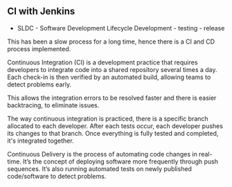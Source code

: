 ## CI with Jenkins

- SLDC - Software Development Lifecycle
Development - testing - release 

This has been a slow process for a long time, hence there is a CI and CD process implemented. 

Continuous Integration (CI) is a development practice that requires developers to integrate code into a shared repository several times a day. Each check-in is then verified by an automated build, allowing teams to detect problems early.

This allows the integration errors to be resolved faster and there is easier backtracing, to eliminate issues. 

The way continuous integration is practiced, there is a specific branch allocated to each developer. After each tests occur, each developer pushes its changes to that branch. Once everything is fully tested and completed, it's integrated together.

Continuous Delivery is the process of automating code changes in real-time. It’s the concept of deploying software more frequently through push sequences. It’s also running automated tests on newly published code/software to detect problems. 
